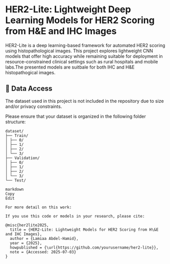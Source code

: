 # HER2-Lite: Lightweight Deep Learning Models for HER2 Scoring from H&E and IHC Images

HER2-Lite is a deep learning-based framework for automated HER2 scoring using histopathological images. This project explores lightweight CNN models that offer high accuracy while remaining suitable for deployment in resource-constrained clinical settings such as rural hospitals and mobile labs.The presented models are suitbale for both IHC and H&E histopathogical images.

## 📁 Data Access

The dataset used in this project is not included in the repository due to size and/or privacy constraints.

Please ensure that your dataset is organized in the following folder structure:

```plaintext
dataset/
├── Train/
│ ├── 0/
│ ├── 1/
│ ├── 2/
│ └── 3/
├── Validation/
│ ├── 0/
│ ├── 1/
│ ├── 2/
│ └── 3/
└── Test/

markdown
Copy
Edit

For more detail on this work: 

If you use this code or models in your research, please cite:

@misc{her2lite2025,
  title = {HER2-Lite: Lightweight Models for HER2 Scoring from H\&E and IHC Images},
  author = {Lamiaa Abdel-Hamid},
  year = {2025},
  howpublished = {\url{https://github.com/yourusername/her2-lite}},
  note = {Accessed: 2025-07-03}
}



